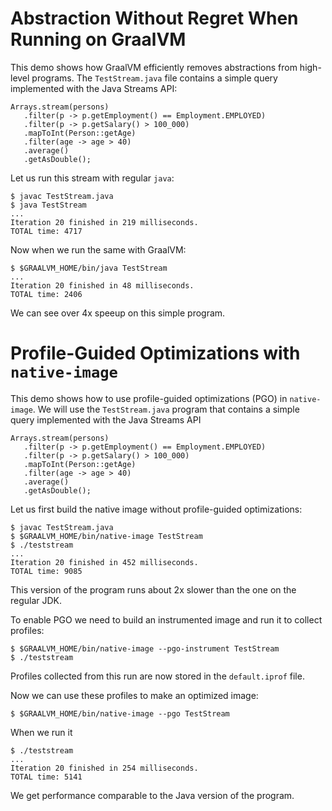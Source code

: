 # Abstraction Without Regret When Running on GraalVM

This demo shows how GraalVM efficiently removes abstractions from high-level programs. The `TestStream.java` file contains a simple query implemented with the Java Streams API:
```
Arrays.stream(persons)
   .filter(p -> p.getEmployment() == Employment.EMPLOYED)
   .filter(p -> p.getSalary() > 100_000)
   .mapToInt(Person::getAge)
   .filter(age -> age > 40)
   .average()
   .getAsDouble();
```

Let us run this stream with regular `java`:
```
$ javac TestStream.java
$ java TestStream
...
Iteration 20 finished in 219 milliseconds.
TOTAL time: 4717
```

Now when we run the same with GraalVM:
```
$ $GRAALVM_HOME/bin/java TestStream
...
Iteration 20 finished in 48 milliseconds.
TOTAL time: 2406
```

We can see over 4x speeup on this simple program.

# Profile-Guided Optimizations with `native-image`

This demo shows how to use profile-guided optimizations (PGO) in `native-image`. We will use the `TestStream.java` program that contains a simple query implemented with the Java Streams API
```
Arrays.stream(persons)
   .filter(p -> p.getEmployment() == Employment.EMPLOYED)
   .filter(p -> p.getSalary() > 100_000)
   .mapToInt(Person::getAge)
   .filter(age -> age > 40)
   .average()
   .getAsDouble();
```

Let us first build the native image without profile-guided optimizations:
```
$ javac TestStream.java
$ $GRAALVM_HOME/bin/native-image TestStream
$ ./teststream
...
Iteration 20 finished in 452 milliseconds.
TOTAL time: 9085
```
This version of the program runs about 2x slower than the one on the regular JDK.

To enable PGO we need to build an instrumented image and run it to collect profiles:
```
$ $GRAALVM_HOME/bin/native-image --pgo-instrument TestStream
$ ./teststream
```
Profiles collected from this run are now stored in the `default.iprof` file.

Now we can use these profiles to make an optimized image:
```
$ $GRAALVM_HOME/bin/native-image --pgo TestStream
```
When we run it
```
$ ./teststream
...
Iteration 20 finished in 254 milliseconds.
TOTAL time: 5141
```

We get performance comparable to the Java version of the program.
